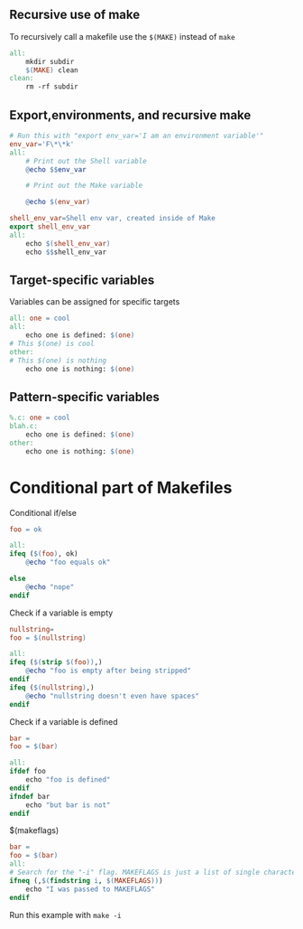## Recursive use of make
To recursively call a makefile use the `$(MAKE)` instead of `make`
```makefile
all:
	mkdir subdir
	$(MAKE) clean
clean:
	rm -rf subdir
```
## Export,environments, and recursive make
```makefile
# Run this with "export env_var='I am an environment variable'"
env_var='F\*\*k'
all:
    # Print out the Shell variable
    @echo $$env_var

    # Print out the Make variable

    @echo $(env_var)
```
```makefile
shell_env_var=Shell env var, created inside of Make
export shell_env_var
all:
	echo $(shell_env_var)
	echo $$shell_env_var
```
## Target-specific variables
Variables can be assigned for specific targets
```makefile
all: one = cool
all:
    echo one is defined: $(one)
# This $(one) is cool
other:
# This $(one) is nothing
    echo one is nothing: $(one)
```
## Pattern-specific variables
```makefile
%.c: one = cool
blah.c:
    echo one is defined: $(one)
other:
    echo one is nothing: $(one)
```
# Conditional part of Makefiles
Conditional if/else
```makefile
foo = ok

all:
ifeq ($(foo), ok)
	@echo "foo equals ok"

else
	@echo "nope"
endif
```
Check if a variable is empty
```makefile
nullstring=
foo = $(nullstring)

all:
ifeq ($(strip $(foo)),)
	@echo "foo is empty after being stripped"
endif
ifeq ($(nullstring),)
	@echo "nullstring doesn't even have spaces"
endif
```
Check if a variable is defined
```makefile
bar =
foo = $(bar)

all:
ifdef foo
	echo "foo is defined"
endif
ifndef bar
	echo "but bar is not"
endif
```
$(makeflags)

```makefile
bar = 
foo = $(bar)
all:
# Search for the "-i" flag. MAKEFLAGS is just a list of single characters, one per flag. So look for "i" in this case.
ifneq (,$(findstring i, $(MAKEFLAGS)))
	echo "I was passed to MAKEFLAGS"
endif

```

Run this example with `make -i`